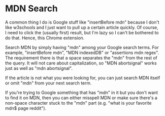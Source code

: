 # MDN Search

A common thing I do is Google stuff like "insertBefore mdn" because I don't like w3schools and I just want to pull up a certain article quickly. Of course, I need to click the (usually first) result, but I'm lazy so I can't be bothered to do that. Hence, this Chrome extension.

Search MDN by simply having "mdn" among your Google search terms. For example, "insertBefore mdn", "MDN indexedDB" or "assertions mdn regex". The requirement there is that a space separates the "mdn" from the rest of the query. It will not care about capitalization, so "MDN abortsignal" works just as well as "mdn abortsignal".

If the article is not what you were looking for, you can just search MDN itself or omit "mdn" from your next search term.

If you're trying to Google something that has "mdn" in it but you don't want to find it on MDN, then you can either misspell MDN or make sure there's a non-space character stuck to the "mdn" part (e.g. "what is your favorite mdn$ page reddit").

